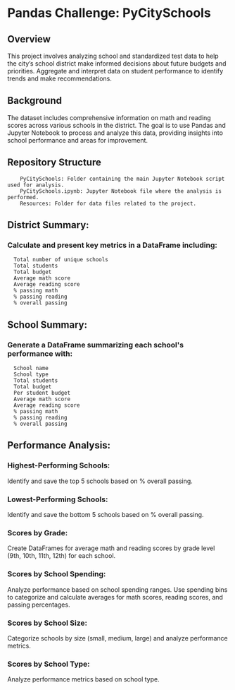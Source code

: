 # Pandas Challenge: PyCitySchools
## Overview
This project involves analyzing school and standardized test data to help the city’s school district make informed decisions about future budgets and priorities. Aggregate and interpret data on student performance to identify trends and make recommendations.

## Background
The dataset includes comprehensive information on math and reading scores across various schools in the district. The goal is to use Pandas and Jupyter Notebook to process and analyze this data, providing insights into school performance and areas for improvement.

## Repository Structure
        PyCitySchools: Folder containing the main Jupyter Notebook script used for analysis.
        PyCitySchools.ipynb: Jupyter Notebook file where the analysis is performed.
        Resources: Folder for data files related to the project.


## District Summary:

### Calculate and present key metrics in a DataFrame including:
      Total number of unique schools
      Total students
      Total budget
      Average math score
      Average reading score
      % passing math
      % passing reading
      % overall passing
## School Summary:

### Generate a DataFrame summarizing each school's performance with:
      School name
      School type
      Total students
      Total budget
      Per student budget
      Average math score
      Average reading score
      % passing math
      % passing reading
      % overall passing
## Performance Analysis:

### Highest-Performing Schools: 
Identify and save the top 5 schools based on % overall passing.
### Lowest-Performing Schools: 
Identify and save the bottom 5 schools based on % overall passing.
### Scores by Grade:
Create DataFrames for average math and reading scores by grade level (9th, 10th, 11th, 12th) for each school.
### Scores by School Spending:
Analyze performance based on school spending ranges. Use spending bins to categorize and calculate averages for math scores, reading scores, and passing percentages.
### Scores by School Size:
Categorize schools by size (small, medium, large) and analyze performance metrics.
### Scores by School Type:
Analyze performance metrics based on school type.

